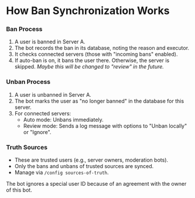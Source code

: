 # How Ban Synchronization Works

### Ban Process

1. A user is banned in Server A.
2. The bot records the ban in its database, noting the reason and executor.
3. It checks connected servers (those with "incoming bans" enabled).
4. If auto-ban is on, it bans the user there. Otherwise, the server is skipped. _Maybe this will be changed to "review" in the future._

### Unban Process

1. A user is unbanned in Server A.
2. The bot marks the user as "no longer banned" in the database for this server.
3. For connected servers:
   * Auto mode: Unbans immediately.
   * Review mode: Sends a log message with options to "Unban locally" or "Ignore".

### Truth Sources

* These are trusted users (e.g., server owners, moderation bots).
* Only the bans and unbans of trusted sources are synced.
* Manage via `/config sources-of-truth`.

The bot ignores a special user ID because of an agreement with the owner of this bot.
